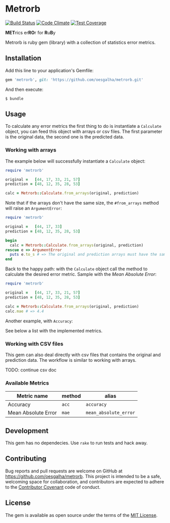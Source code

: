 # Metrorb
[![Build Status](https://travis-ci.org/oesgalha/metrorb.svg?branch=master)](https://travis-ci.org/oesgalha/metrorb)
[![Code Climate](https://codeclimate.com/github/oesgalha/metrorb/badges/gpa.svg)](https://codeclimate.com/github/oesgalha/metrorb)
[![Test Coverage](https://codeclimate.com/github/oesgalha/metrorb/badges/coverage.svg)](https://codeclimate.com/github/oesgalha/metrorb/coverage)

**MET**rics er**RO**r for **R**u**B**y

Metrorb is ruby gem (library) with a collection of statistics error metrics.

## Installation

Add this line to your application's Gemfile:

```ruby
gem 'metrorb', git: 'https://github.com/oesgalha/metrorb.git'
```

And then execute:

    $ bundle

## Usage

To calculate any error metrics the first thing to do is instantiate a `Calculate` object, you can feed this object with arrays or csv files.
The first parameter is the original data, the second one is the predicted data.

### Working with arrays

The example below will successfully instantiate a `Calculate` object:
```ruby
require 'metrorb'

original =   [44, 17, 33, 21, 57]
prediction = [48, 12, 35, 28, 53]

calc = Metrorb::Calculate.from_arrays(original, prediction)
```

Note that if the arrays don't have the same size, the `#from_arrays` method will raise an `ArgumentError`:
```ruby
require 'metrorb'

original =   [44, 17, 33]
prediction = [48, 12, 35, 28, 53]

begin
  calc = Metrorb::Calculate.from_arrays(original, prediction)
rescue e => ArgumentError
  puts e.to_s # => The original and prediction arrays must have the same size!
end
```

Back to the happy path: with the `Calculate` object call the method to calculate the desired error metric. Sample with the _Mean Absolute Error_:
```ruby
require 'metrorb'

original =   [44, 17, 33, 21, 57]
prediction = [48, 12, 35, 28, 53]

calc = Metrorb::Calculate.from_arrays(original, prediction)
calc.mae # => 4.4
```

Another example, with ``Accuracy``:


See below a list with the implemented metrics.

### Working with CSV files

This gem can also deal directly with csv files that contains the original and prediction data. The workflow is similar to working with arrays.

TODO: continue csv doc

### Available Metrics

|Metric name        |method|alias                |
|-------------------|------|---------------------|
|Accuracy           |`acc` |`accuracy`           |
|Mean Absolute Error|`mae` |`mean_absolute_error`|

## Development

This gem has no dependecies. Use `rake` to run tests and hack away.

## Contributing

Bug reports and pull requests are welcome on GitHub at https://github.com/oesgalha/metrorb. This project is intended to be a safe, welcoming space for collaboration, and contributors are expected to adhere to the [Contributor Covenant](http://contributor-covenant.org) code of conduct.


## License

The gem is available as open source under the terms of the [MIT License](http://opensource.org/licenses/MIT).
